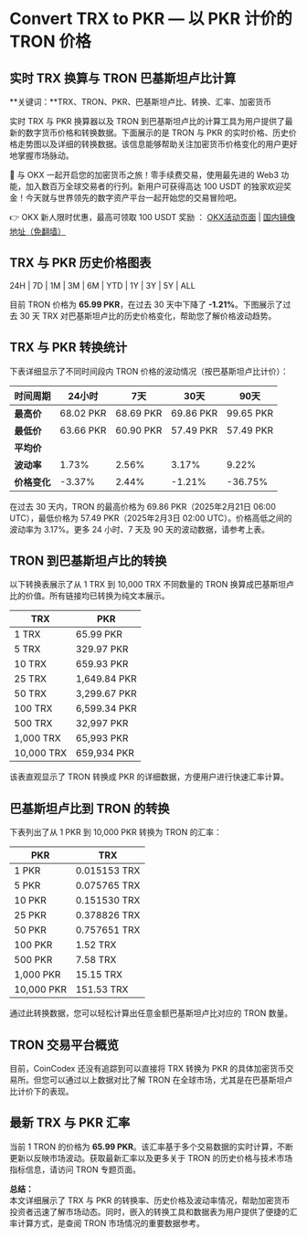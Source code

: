 # Convert TRX to PKR — 以 PKR 计价的 TRON 价格

## 实时 TRX 换算与 TRON 巴基斯坦卢比计算

**关键词：**TRX、TRON、PKR、巴基斯坦卢比、转换、汇率、加密货币

实时 TRX 与 PKR 换算器以及 TRON 到巴基斯坦卢比的计算工具为用户提供了最新的数字货币价格和转换数据。下面展示的是 TRON 与 PKR 的实时价格、历史价格走势图以及详细的转换数据。该信息能够帮助关注加密货币价格变化的用户更好地掌握市场脉动。

🚀 与 OKX 一起开启您的加密货币之旅！零手续费交易，使用最先进的 Web3 功能，加入数百万全球交易者的行列。新用户可获得高达 100 USDT 的独家欢迎奖金！今天就与世界领先的数字资产平台一起开始您的交易冒险吧。

👉 OKX 新人限时优惠，最高可领取 100 USDT 奖励 ： [OKX活动页面](https://bit.ly/OKXe) | [国内镜像地址（免翻墙）](https://bit.ly/okX)

## TRX 与 PKR 历史价格图表

24H | 7D | 1M | 3M | 6M | YTD | 1Y | 3Y | 5Y | ALL

目前 TRON 价格为 **65.99 PKR**，在过去 30 天中下降了 **-1.21%**。下图展示了过去 30 天 TRX 对巴基斯坦卢比的历史价格变化，帮助您了解价格波动趋势。

## TRX 与 PKR 转换统计

下表详细显示了不同时间段内 TRON 价格的波动情况（按巴基斯坦卢比计价）：

| 时间周期       | 24小时      | 7天         | 30天         | 90天         |
| -------------- | ----------- | ----------- | ------------ | ------------ |
| **最高价**     | 68.02 PKR   | 68.69 PKR   | 69.86 PKR    | 99.65 PKR    |
| **最低价**     | 63.66 PKR   | 60.90 PKR   | 57.49 PKR    | 57.49 PKR    |
| **平均价**     |             |             |              |              |
| **波动率**     | 1.73%       | 2.56%       | 3.17%        | 9.22%        |
| **价格变化**   | -3.37%      | 2.44%       | -1.21%       | -36.75%      |

在过去 30 天内，TRON 的最高价格为 69.86 PKR（2025年2月21日 06:00 UTC），最低价格为 57.49 PKR（2025年2月3日 02:00 UTC）。价格高低之间的波动率为 3.17%。更多 24 小时、7 天及 90 天的波动数据，请参考上表。

## TRON 到巴基斯坦卢比的转换

以下转换表展示了从 1 TRX 到 10,000 TRX 不同数量的 TRON 换算成巴基斯坦卢比的价值。所有链接均已转换为纯文本展示。

| TRX      | PKR          |
| -------- | ------------ |
| 1 TRX    | 65.99 PKR    |
| 5 TRX    | 329.97 PKR   |
| 10 TRX   | 659.93 PKR   |
| 25 TRX   | 1,649.84 PKR |
| 50 TRX   | 3,299.67 PKR |
| 100 TRX  | 6,599.34 PKR |
| 500 TRX  | 32,997 PKR   |
| 1,000 TRX| 65,993 PKR   |
| 10,000 TRX| 659,934 PKR |

该表直观显示了 TRON 转换成 PKR 的详细数据，方便用户进行快速汇率计算。

## 巴基斯坦卢比到 TRON 的转换

下表列出了从 1 PKR 到 10,000 PKR 转换为 TRON 的汇率：

| PKR         | TRX           |
| ----------- | ------------- |
| 1 PKR       | 0.015153 TRX  |
| 5 PKR       | 0.075765 TRX  |
| 10 PKR      | 0.151530 TRX  |
| 25 PKR      | 0.378826 TRX  |
| 50 PKR      | 0.757651 TRX  |
| 100 PKR     | 1.52 TRX      |
| 500 PKR     | 7.58 TRX      |
| 1,000 PKR   | 15.15 TRX     |
| 10,000 PKR  | 151.53 TRX    |

通过此转换数据，您可以轻松计算出任意金额巴基斯坦卢比对应的 TRON 数量。

## TRON 交易平台概览

目前，CoinCodex 还没有追踪到可以直接将 TRX 转换为 PKR 的具体加密货币交易所。但您可以通过以上数据对比了解 TRON 在全球市场，尤其是在巴基斯坦卢比计价下的表现。

## 最新 TRX 与 PKR 汇率

当前 1 TRON 的价格为 **65.99 PKR**。该汇率基于多个交易数据的实时计算，不断更新以反映市场波动。获取最新汇率以及更多关于 TRON 的历史价格与技术市场指标信息，请访问 TRON 专题页面。

**总结：**  
本文详细展示了 TRX 与 PKR 的转换率、历史价格及波动率情况，帮助加密货币投资者迅速了解市场动态。同时，嵌入的转换工具和数据表为用户提供了便捷的汇率计算方式，是查阅 TRON 市场情况的重要数据参考。
